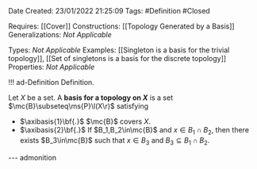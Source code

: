 <br />
<br />

Date Created: 23/01/2022 21:25:09
Tags: #Definition #Closed 

Requires: [[Cover]]
Constructions: [[Topology Generated by a Basis]]
Generalizations: _Not Applicable_

Types: _Not Applicable_
Examples: [[Singleton is a basis for the trivial topology]], [[Set of singletons is a basis for the discrete topology]]
Properties: _Not Applicable_

!!! ad-Definition Definition.

Let $X$ be a set. A **basis for a topology on $X$** is a set $\mc{B}\subseteq\ms{P}\l(X\r)$ satisfying
* $\axibasis{1}\bf{.}$ $\mc{B}$ covers $X$.
* $\axibasis{2}\bf{.}$ If $B_1,B_2\in\mc{B}$ and $x\in B_1\cap B_2$, then there exists $B_3\in\mc{B}$ such that $x\in B_3$ and $B_3\subseteq B_1\cap B_2$.

--- admonition
